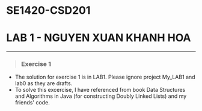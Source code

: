 # SE1420-CSD201
# LAB 1 - NGUYEN XUAN KHANH HOA
***
> ### Exercise 1
* The solution for exercise 1 is in LAB1. Please ignore project My_LAB1 and lab0 as they are drafts.
* To solve this excercise, I have referenced from book Data Structures and Algorithms in Java (for constructing Doubly Linked Lists) and my friends' code.
